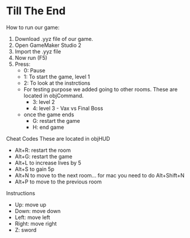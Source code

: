 # Till The End
How to run our game:
1. Download .yyz file of our game.
2. Open GameMaker Studio 2
3. Import the .yyz file
4. Now run (F5)
5. Press:
    - 0: Pause
    - 1: To start the game, level 1
    - 2: To look at the instrctions
    - For testing purpose we added going to other rooms. These are located in objCommand.
        - 3: level 2
        - 4: level 3 - Vax vs Final Boss
    - once the game ends
        - G: restart the game
        - H: end game
    


Cheat Codes
These are located in objHUD
- Alt+R: restart the room 
- Alt+G: restart the game
- Alt+L to increase lives by 5
- Alt+S to gain 5p
- Alt+N to move to the next room... for mac you need to do Alt+Shift+N
- Alt+P to move to the previous room

Instructions
- Up: move up
- Down: move down
- Left: move left
- Right: move right
- Z: sword 

